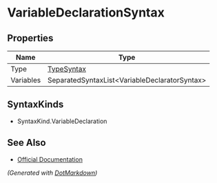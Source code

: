 # VariableDeclarationSyntax

## Properties

| Name      | Type                                           |
| --------- | ---------------------------------------------- |
| Type      | [TypeSyntax](TypeSyntax.md)                    |
| Variables | SeparatedSyntaxList\<VariableDeclaratorSyntax> |

## SyntaxKinds

* SyntaxKind\.VariableDeclaration

## See Also

* [Official Documentation](https://docs.microsoft.com/en-us/dotnet/api/microsoft.codeanalysis.csharp.syntax.variabledeclarationsyntax)


*\(Generated with [DotMarkdown](http://github.com/JosefPihrt/DotMarkdown)\)*